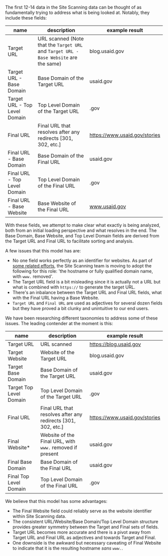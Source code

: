 The first 12-14 data in the Site Scanning data can be thought of as fundamentally trying to address what is being looked at.  Notably, they include these fields:  

| name	| description | example result |
| --- | --- | ---- | 
| Target URL	| URL scanned (Note that the `Target URL` and `Target URL - Base Website` are the same)| blog.usaid.gov  |
| Target URL - Base Domain	| Base Domain of the Target URL| usaid.gov   |
| Target URL - Top Level Domain| 	Top Level Domain of the Target URL|  .gov  |
| Final URL	| Final URL that resolves after any redirects [301, 302, etc.]|  https://www.usaid.gov/stories  |
| Final URL - Base Domain| 	Base Domain of the Final URL|  usaid.gov  |
| Final URL - Top Level Domain	| Top Level Domain of the Final URL| .gov  | 
| Final URL - Base Website	| Base Website of the Final URL|  www.usaid.gov  |

With these fields, we attempt to make clear what exactly is being analyzed, both from an initial loading perspective and what resolves in the end.  The Base Domain, Base Website, and Top Level Domain fields are derived from the Target URL and Final URL to facilitate sorting and analysis.  

A few issues that this model has are: 
- No one field works perfectly as an identifier for websites.  As part of [some related efforts](https://github.com/GSA/site-scanning-documentation/blob/main/about/project-management/proposals/dropping-www.md), the Site Scanning team is moving to adopt the following for this role: 'the hostname or fully qualified domain name, with `www.` removed'.
- The Target URL field is a bit misleading since it is actually not a URL but what is combined with `https://` to generate the target URL.
- There's an inbalance between the Target URL and Final URL fields, what with the Final URL having a Base Website.  
- `Target URL` and `Final URL` are used as adjectives for several dozen fields but they have proved a bit clunky and unintuitive to our end users.

We have been researching different taxonomies to address some of these issues.  The leading contender at the moment is this:


| name	| description | example result |
| --- | --- | ---- | 
| Target URL	| URL scanned | https://blog.usaid.gov  |
| Target Website	| Website of the Target URL | blog.usaid.gov  |
| Target Base Domain	| Base Domain of the Target URL | usaid.gov   |
| Target Top Level Domain | 	Top Level Domain of the Target URL |  .gov  |
| Final URL	| Final URL that resolves after any redirects [301, 302, etc.]|  https://www.usaid.gov/stories  |
| Final Website*	| Website of the Final URL, with `www.` removed if present |  usaid.gov  |
| Final Base Domain | 	Base Domain of the Final URL |  usaid.gov  |
| Final Top Level Domain	| Top Level Domain of the Final URL | .gov  | 


We believe that this model has some advantages: 
- The Final Website field could reliably serve as the website identifier within Site Scanning data.
- The consistent URL/Website/Base Domain/Top Level Domain structure provides greater symmetry between the Target and Final sets of fields.
- Target URL becomes more accurate and there is a pivot away from Target URL and Final URL as adjectives and towards Target and Final.
- One downside is the awkward but necessary caveating of Final Website to indicate that it is the resulting hostname _sans `www.`_.  

